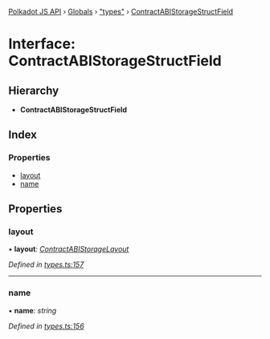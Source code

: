 [Polkadot JS API](../README.md) › [Globals](../globals.md) › ["types"](../modules/_types_.md) › [ContractABIStorageStructField](_types_.contractabistoragestructfield.md)

# Interface: ContractABIStorageStructField

## Hierarchy

* **ContractABIStorageStructField**

## Index

### Properties

* [layout](_types_.contractabistoragestructfield.md#layout)
* [name](_types_.contractabistoragestructfield.md#name)

## Properties

###  layout

• **layout**: *[ContractABIStorageLayout](../modules/_types_.md#contractabistoragelayout)*

*Defined in [types.ts:157](https://github.com/polkadot-js/api/blob/7f39c573ce/packages/api-contract/src/types.ts#L157)*

___

###  name

• **name**: *string*

*Defined in [types.ts:156](https://github.com/polkadot-js/api/blob/7f39c573ce/packages/api-contract/src/types.ts#L156)*
